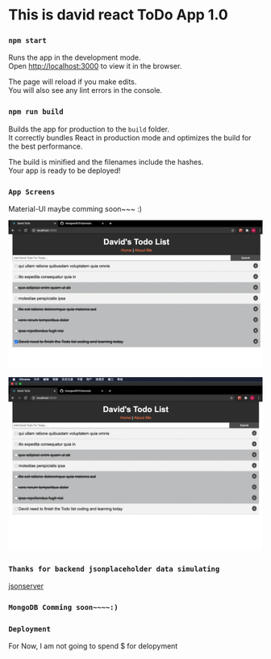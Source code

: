 # This is david react ToDo App 1.0

### `npm start`

Runs the app in the development mode.\
Open [http://localhost:3000](http://localhost:3000) to view it in the browser.

The page will reload if you make edits.\
You will also see any lint errors in the console.


### `npm run build`

Builds the app for production to the `build` folder.\
It correctly bundles React in production mode and optimizes the build for the best performance.

The build is minified and the filenames include the hashes.\
Your app is ready to be deployed!

### `App Screens`

Material-UI maybe comming soon~~~ :)

![image](https://github.com/zhangwei9701/davtodo/blob/master/src/images/dav_act1.png)

![image](https://github.com/zhangwei9701/davtodo/blob/master/src/images/dav_act2.png)

### `Thanks for backend jsonplaceholder data simulating`
[jsonserver](https://jsonplaceholder.typicode.com/) 

### `MongoDB Comming soon~~~~:)`


### `Deployment`
For Now, I am not going to spend $ for delopyment

